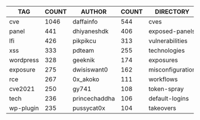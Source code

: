 |    TAG    | COUNT |    AUTHOR     | COUNT |    DIRECTORY     | COUNT | SEVERITY | COUNT |  TYPE   | COUNT |
|-----------|-------|---------------|-------|------------------|-------|----------|-------|---------|-------|
| cve       |  1046 | daffainfo     |   544 | cves             |  1051 | info     |  1064 | http    |  2880 |
| panel     |   441 | dhiyaneshdk   |   406 | exposed-panels   |   441 | high     |   776 | file    |    57 |
| lfi       |   426 | pikpikcu      |   313 | vulnerabilities  |   417 | medium   |   616 | network |    49 |
| xss       |   333 | pdteam        |   255 | technologies     |   225 | critical |   384 | dns     |    16 |
| wordpress |   328 | geeknik       |   174 | exposures        |   199 | low      |   171 |         |       |
| exposure  |   275 | dwisiswant0   |   162 | misconfiguration |   188 |          |       |         |       |
| rce       |   267 | 0x_akoko      |   111 | workflows        |   185 |          |       |         |       |
| cve2021   |   250 | gy741         |   108 | token-spray      |   147 |          |       |         |       |
| tech      |   236 | princechaddha |   106 | default-logins   |    74 |          |       |         |       |
| wp-plugin |   235 | pussycat0x    |   104 | takeovers        |    67 |          |       |         |       |
